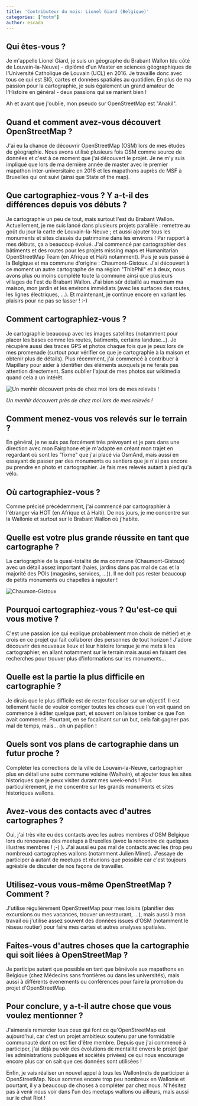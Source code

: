 ```yaml
---
title: 'Contributeur du mois: Lionel Giard (Belgique)'
categories: ["motm"]
author: escada
---
```


## Qui êtes-vous ?

Je m'appelle Lionel Giard, je suis un géographe du Brabant Wallon (du côté de Louvain-la-Neuve) - diplômé d'un Master en sciences géographiques de l'Université Catholique de Louvain (UCL) en 2016. Je travaille donc avec tous ce qui est SIG, cartes et données spatiales au quotidien. En plus de ma passion pour la cartographie, je suis également un grand amateur de l'Histoire en général - deux passions qui se marient bien !

Ah et avant que j'oublie, mon pseudo sur OpenStreetMap est "Anakil".

## Quand et comment avez-vous découvert OpenStreetMap ?

J'ai eu la chance de découvrir OpenStreetMap (OSM) lors de mes études de géographie. Nous avons utilisé plusieurs fois OSM comme source de données et c'est à ce moment que j'ai découvert le projet. Je ne m'y suis impliqué que lors de ma dernière année de master avec le premier mapathon inter-universitaire en 2016 et les mapathons auprès de MSF à Bruxelles qui ont suivi (ainsi que State of the map).

## Que cartographiez-vous ? Y a-t-il des différences depuis vos débuts ?

Je cartographie un peu de tout, mais surtout l'est du Brabant Wallon. Actuellement, je me suis lancé dans plusieurs projets parallèle : remettre au goût du jour la carte de Louvain-la-Neuve ; et aussi ajouter tous les monuments et sites classés du patrimoine dans les environs ! Par rapport à mes débuts, ça a beaucoup évolué. J'ai commencé par cartographier des bâtiments et des routes pour les projets missing maps et Humanitarian OpenStreetMap Team (en Afrique et Haïti notamment). Puis je suis passé à la Belgique et ma commune d'origine : Chaumont-Gistoux. J'ai découvert à ce moment un autre cartographe de ma région "ThibPhil" et à deux, nous avons plus ou moins complété toute la commune ainsi que plusieurs villages de l'est du Brabant Wallon. J'ai bien sûr détaillé au maximum ma maison, mon jardin et les environs immédiats (avec les surfaces des routes, les lignes électriques, ...). Et maintenant, je continue encore en variant les plaisirs pour ne pas se lasser ! :-)

## Comment cartographiez-vous ?

Je cartographie beaucoup avec les images satellites (notamment pour placer les bases comme les routes, batiments, certains landuse...). Je récupère aussi des traces GPS et photos chaque fois que je peux lors de mes promenade (surtout pour vérifier ce que je cartographie à la maison et obtenir plus de détails). Plus récemment, j'ai commencé à contribuer à Mapillary pour aider à identifier des éléments auxquels je ne ferais pas attention directement.  Sans oublier l'ajout de mes photos sur wikimedia quand cela a un intérêt.

![Un menhir découvert près de chez moi lors de mes relevés !](https://photos.smugmug.com/OSM/Screenshots/Mapper-in-the-Spotlight/Lionel-Giard/i-7cLXrTG/0/34093fa6/S/menhir-S.png)

*Un menhir découvert près de chez moi lors de mes relevés !*

## Comment menez-vous vos relevés sur le terrain ?

En général, je ne suis pas forcément très prévoyant et je pars dans une direction avec mon Fairphone et je m'adapte en créant mon trajet en regardant où sont les "fixme" que j'ai placé via OsmAnd, mais aussi en essayant de passer par des monuments ou sentiers que je n'ai pas encore pu prendre en photo et cartographier. Je fais mes relevés autant à pied qu'à vélo.

## Où cartographiez-vous ?

Comme précisé précédemment, j'ai commencé par cartographier à l'étranger via HOT (en Afrique et à Haiti). De nos jours, je me concentre sur la Wallonie et surtout sur le Brabant Wallon où j'habite.

## Quelle est votre plus grande réussite en tant que cartographe ?

La cartographie de la quasi-totalité de ma commune (Chaumont-Gistoux) avec un détail assez important (haies, jardins dans pas mal de cas et la majorité des POIs (magasins, services, ...)). Il ne doit pas rester beaucoup de petits monuments ou chapelles à rajouter !

![Chaumon-Gistoux](https://photos.smugmug.com/OSM/Screenshots/Mapper-in-the-Spotlight/Lionel-Giard/i-zRLWsFq/0/35bdd5e7/M/image-M.png)

## Pourquoi cartographiez-vous ? Qu'est-ce qui vous motive ?

C'est une passion (ce qui explique probablement mon choix de métier) et je crois en ce projet qui fait collaborer des personnes de tout horizon ! J'adore découvrir des nouveaux lieux et leur histoire lorsque je me mets à les cartographier, en allant notamment sur le terrain mais aussi en faisant des recherches pour trouver plus d'informations sur les monuments...

## Quelle est la partie la plus difficile en cartographie ?

Je dirais que le plus difficile est de rester focaliser sur un objectif. Il est tellement facile de vouloir corriger toutes les choses que l'on voit quand on commence à éditer quelque part, et souvent on laisse tomber ce que l'on avait commencé. Pourtant, en se focalisant sur un but, cela fait gagner pas mal de temps, mais… oh un papillon !

## Quels sont vos plans de cartographie dans un futur proche ?

Compléter les corrections de la ville de Louvain-la-Neuve, cartographier plus en détail une autre commune voisine (Walhain), et ajouter tous les sites historiques que je peux visiter durant mes week-ends ! Plus particulièrement, je me concentre sur les grands monuments et sites historiques wallons.

## Avez-vous des contacts avec d'autres cartographes ?

Oui, j'ai très vite eu des contacts avec les autres membres d'OSM Belgique lors du renouveau des meetups à Bruxelles (avec la rencontre de quelques illustres membres ! ;-) ). J'ai aussi eu pas mal de contacts avec les (trop peu nombreux) cartographes wallons (notamment Julien Minet). J'essaye de participer à autant de meetups et réunions que possible car c'est toujours agréable de discuter de nos façons de travailler.

## Utilisez-vous vous-même OpenStreetMap ? Comment ?

J'utilise régulièrement OpenStreetMap pour mes loisirs (planifier des excursions ou mes vacances, trouver un restaurant, ...), mais aussi à mon travail où j'utilise assez souvent des données issues d'OSM (notamment le réseau routier) pour faire mes cartes et autres analyses spatiales.

## Faites-vous d'autres choses que la cartographie qui soit liées à OpenStreetMap ?

Je participe autant que possible en tant que bénévole aux mapathons en Belgique (chez Médecins sans frontières ou dans les universités), mais aussi à différents évenements ou conférences pour faire la promotion du projet d'OpenStreetMap.

## Pour conclure, y a-t-il autre chose que vous voulez mentionner ?

J'aimerais remercier tous ceux qui font ce qu'OpenStreetMap est aujourd'hui, car c'est un projet ambitieux soutenu par une formidable communauté dont on est fier d'être membre. Depuis que j'ai commencé à participer, j'ai déjà pu voir des évolutions de mentalité envers le projet (par les administrations publiques et sociétés privées) ce qui nous encourage encore plus car on sait que ces données sont utilisées !

Enfin, je vais réaliser un nouvel appel à tous les Wallon(ne)s de participer à OpenStreetMap. Nous sommes encore trop peu nombreux en Wallonie et pourtant, il y a beaucoup de choses à compléter par chez nous. N'hésitez pas à venir nous voir dans l'un des meetups wallons ou ailleurs, mais aussi sur le chat Riot !
